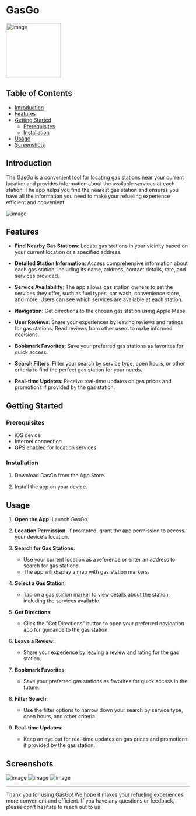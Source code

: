 # GasGo

<img width="150" alt="image" src="https://github.com/Gehad1995/GasGo/assets/98451075/91efcdaf-5c9b-4d90-9cec-44ab18920ad3">



## Table of Contents

- [Introduction](#introduction)
- [Features](#features)
- [Getting Started](#getting-started)
  - [Prerequisites](#prerequisites)
  - [Installation](#installation)
- [Usage](#usage)
- [Screenshots](#screenshots)


## Introduction

The GasGo is a convenient tool for locating gas stations near your current location and provides information about the available services at each station. The app helps you find the nearest gas station and ensures you have all the information you need to make your refueling experience efficient and convenient.

![image](https://github.com/Gehad1995/GasGo/assets/98451075/458ca759-f35d-49af-9e28-182222844c18)

## Features

- **Find Nearby Gas Stations**: Locate gas stations in your vicinity based on your current location or a specified address.

- **Detailed Station Information**: Access comprehensive information about each gas station, including its name, address, contact details, rate, and services provided.

- **Service Availability**: The app allows gas station owners to set the services they offer, such as fuel types, car wash, convenience store, and more. Users can see which services are available at each station.

- **Navigation**: Get directions to the chosen gas station using Apple Maps.

- **User Reviews**: Share your experiences by leaving reviews and ratings for gas stations. Read reviews from other users to make informed decisions.

- **Bookmark Favorites**: Save your preferred gas stations as favorites for quick access.

- **Search Filters**: Filter your search by service type, open hours, or other criteria to find the perfect gas station for your needs.

- **Real-time Updates**: Receive real-time updates on gas prices and promotions if provided by the gas station.

## Getting Started

### Prerequisites

- iOS device
- Internet connection
- GPS enabled for location services

### Installation

1. Download GasGo from the App Store.

2. Install the app on your device.

## Usage

1. **Open the App**: Launch GasGo.

2. **Location Permission**: If prompted, grant the app permission to access your device's location.

3. **Search for Gas Stations**:
   - Use your current location as a reference or enter an address to search for gas stations.
   - The app will display a map with gas station markers.

4. **Select a Gas Station**:
   - Tap on a gas station marker to view details about the station, including the services available.

5. **Get Directions**:
   - Click the "Get Directions" button to open your preferred navigation app for guidance to the gas station.

6. **Leave a Review**:
   - Share your experience by leaving a review and rating for the gas station.

7. **Bookmark Favorites**:
   - Save your preferred gas stations as favorites for quick access in the future.

8. **Filter Search**:
   - Use the filter options to narrow down your search by service type, open hours, and other criteria.

9. **Real-time Updates**:
   - Keep an eye out for real-time updates on gas prices and promotions if provided by the gas station.

## Screenshots

![image](https://github.com/Gehad1995/GasGo/assets/98451075/d5813899-3359-400e-96d1-065af0e1f763)  ![image](https://github.com/Gehad1995/GasGo/assets/98451075/03c20eee-c2ab-49d1-bb62-9103eae786a7)  ![image](https://github.com/Gehad1995/GasGo/assets/98451075/d1ad9a78-921c-429b-8d57-2e1b4fa69e5e)




---

Thank you for using GasGo! We hope it makes your refueling experiences more convenient and efficient. If you have any questions or feedback, please don't hesitate to reach out to us
